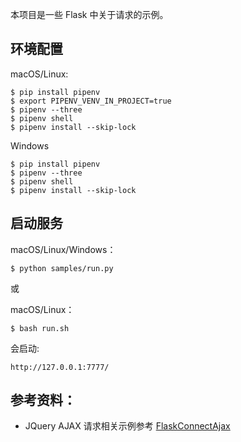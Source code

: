 本项目是一些 Flask 中关于请求的示例。


## 环境配置

macOS/Linux:

```shell
$ pip install pipenv
$ export PIPENV_VENV_IN_PROJECT=true
$ pipenv --three
$ pipenv shell
$ pipenv install --skip-lock
```
Windows

```shell
$ pip install pipenv
$ pipenv --three
$ pipenv shell
$ pipenv install --skip-lock
```

## 启动服务

macOS/Linux/Windows：

```shell
$ python samples/run.py
```

或

macOS/Linux：

```shell
$ bash run.sh
```

会启动:
```shell
http://127.0.0.1:7777/
```

## 参考资料：

- JQuery AJAX 请求相关示例参考 [FlaskConnectAjax](https://github.com/xmanrui/FlaskConnectAjax )